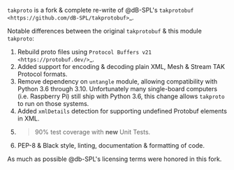 

``takproto`` is a fork & complete re-write of @dB-SPL's 
`takprotobuf <https://github.com/dB-SPL/takprotobuf>`_.

Notable differences between the original ``takprotobuf`` & this module ``takproto``:

1. Rebuild proto files using `Protocol Buffers v21 <https://protobuf.dev/>`_.
2. Added support for encoding & decoding plain XML, Mesh & Stream TAK Protocol formats.
3. Remove dependency on ``untangle`` module, allowing compatibility with Python 3.6 
   through 3.10. Unfortunately many single-board computers (i.e. Raspberry Pi) still 
   ship with Python 3.6, this change allows ``takproto`` to run on those systems.
4. Added ``xmlDetails`` detection for supporting undefined Protobuf elements in XML.
5. > 90% test coverage with **new** Unit Tests.
6. PEP-8 & Black style, linting, documentation & formatting of code.

As much as possible @db-SPL's licensing terms were honored in this fork.
